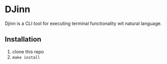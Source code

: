 # DJinn

Djinn is a CLI tool for executing terminal functionality wit natural language.

## Installation

1. clone this repo
2. ```make install```
